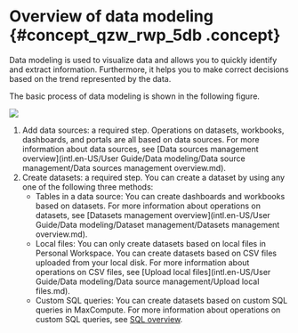 # Overview of data modeling {#concept_qzw_rwp_5db .concept}

Data modeling is used to visualize data and allows you to quickly identify and extract information. Furthermore, it helps you to make correct decisions based on the trend represented by the data.

The basic process of data modeling is shown in the following figure.

![](http://static-aliyun-doc.oss-cn-hangzhou.aliyuncs.com/assets/img/9080/15445860591290_en-US.png)

1.  Add data sources: a required step. Operations on datasets, workbooks, dashboards, and portals are all based on data sources. For more information about data sources, see [Data sources management overview](intl.en-US/User Guide/Data modeling/Data source management/Data sources management overview.md).
2.  Create datasets: a required step. You can create a dataset by using any one of the following three methods:
    -   Tables in a data source: You can create dashboards and workbooks based on datasets. For more information about operations on datasets, see [Datasets management overview](intl.en-US/User Guide/Data modeling/Dataset management/Datasets management overview.md).
    -   Local files: You can only create datasets based on local files in Personal Workspace. You can create datasets based on CSV files uploaded from your local disk. For more information about operations on CSV files, see [Upload local files](intl.en-US/User Guide/Data modeling/Data source management/Upload local files.md).
    -   Custom SQL queries: You can create datasets based on custom SQL queries in MaxCompute. For more information about operations on custom SQL queries, see [SQL overview](https://www.alibabacloud.com/help/doc-detail/27860.htm?spm=a2c63.p38356.a3.4.64c91d9a38fP3C).

